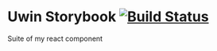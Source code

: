 # Uwin Storybook [![Build Status](https://travis-ci.org/khmelevskii/uwin-storybook.svg?branch=master)](https://travis-ci.org/khmelevskii/uwin-storybook)

Suite of my react component
